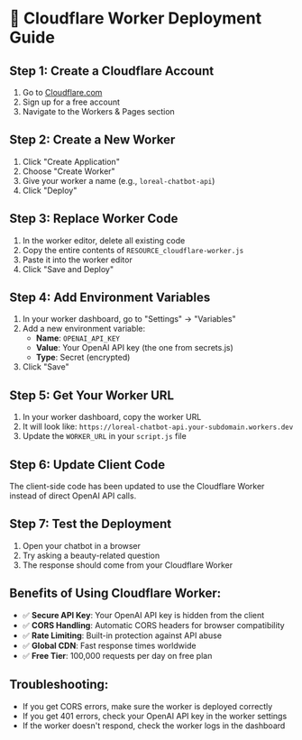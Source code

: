 # 🚀 Cloudflare Worker Deployment Guide

## Step 1: Create a Cloudflare Account

1. Go to [Cloudflare.com](https://www.cloudflare.com/)
2. Sign up for a free account
3. Navigate to the Workers & Pages section

## Step 2: Create a New Worker

1. Click "Create Application"
2. Choose "Create Worker"
3. Give your worker a name (e.g., `loreal-chatbot-api`)
4. Click "Deploy"

## Step 3: Replace Worker Code

1. In the worker editor, delete all existing code
2. Copy the entire contents of `RESOURCE_cloudflare-worker.js`
3. Paste it into the worker editor
4. Click "Save and Deploy"

## Step 4: Add Environment Variables

1. In your worker dashboard, go to "Settings" → "Variables"
2. Add a new environment variable:
   - **Name**: `OPENAI_API_KEY`
   - **Value**: Your OpenAI API key (the one from secrets.js)
   - **Type**: Secret (encrypted)
3. Click "Save"

## Step 5: Get Your Worker URL

1. In your worker dashboard, copy the worker URL
2. It will look like: `https://loreal-chatbot-api.your-subdomain.workers.dev`
3. Update the `WORKER_URL` in your `script.js` file

## Step 6: Update Client Code

The client-side code has been updated to use the Cloudflare Worker instead of direct OpenAI API calls.

## Step 7: Test the Deployment

1. Open your chatbot in a browser
2. Try asking a beauty-related question
3. The response should come from your Cloudflare Worker

## Benefits of Using Cloudflare Worker:

- ✅ **Secure API Key**: Your OpenAI API key is hidden from the client
- ✅ **CORS Handling**: Automatic CORS headers for browser compatibility
- ✅ **Rate Limiting**: Built-in protection against API abuse
- ✅ **Global CDN**: Fast response times worldwide
- ✅ **Free Tier**: 100,000 requests per day on free plan

## Troubleshooting:

- If you get CORS errors, make sure the worker is deployed correctly
- If you get 401 errors, check your OpenAI API key in the worker settings
- If the worker doesn't respond, check the worker logs in the dashboard
